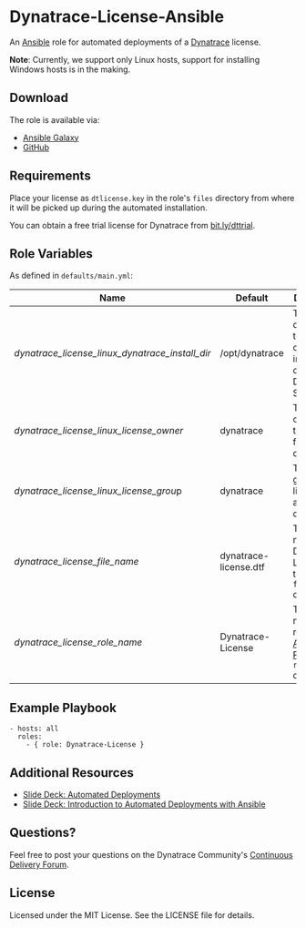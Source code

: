 # Dynatrace-License-Ansible

An [Ansible](http://www.ansible.com) role for automated deployments of a [Dynatrace](http://bit.ly/dttrial) license. 

**Note**: Currently, we support only Linux hosts, support for installing Windows hosts is in the making.

## Download

The role is available via:

- [Ansible Galaxy](https://galaxy.ansible.com/list#/roles/)
- [GitHub](https://github.com/Dynatrace/Dynatrace-License-Ansible)

## Requirements

Place your license as ```dtlicense.key``` in the role's ```files``` directory from where it will be picked up during the automated installation.

You can obtain a free trial license for Dynatrace from [bit.ly/dttrial](http://bit.ly/dttrial).

## Role Variables

As defined in ```defaults/main.yml```:

| Name                                            | Default               | Description |
|-------------------------------------------------|-----------------------|-------------|
| *dynatrace_license_linux_dynatrace_install_dir* | /opt/dynatrace        | The directory that contains an installation of the Dynatrace Server. |
| *dynatrace_license_linux_license_owner*         | dynatrace             | The file owner of the license file after deployment. |
| *dynatrace_license_linux_license_grou*p         | dynatrace             | The file group of the license file after deployment. |
| *dynatrace_license_file_name*                   | dynatrace-license.dtf | The file name of the Dynatrace License in the role's ```files``` directory. |
| *dynatrace_license_role_name*                   | Dynatrace-License     | The actual name of this role in an [Ansible Playbook's](http://docs.ansible.com/playbooks.html) ```roles``` directory. |

## Example Playbook

	- hosts: all
	  roles:
	    - { role: Dynatrace-License }

## Additional Resources

- [Slide Deck: Automated Deployments](http://slideshare.net/MartinEtmajer/automated-deployments-slide-share)
- [Slide Deck: Introduction to Automated Deployments with Ansible](http://www.slideshare.net/MartinEtmajer/introduction-to-automated-deployments-with-ansible)

## Questions?

Feel free to post your questions on the Dynatrace Community's [Continuous Delivery Forum](https://community.dynatrace.com/community/pages/viewpage.action?pageId=46628921).

## License

Licensed under the MIT License. See the LICENSE file for details.
